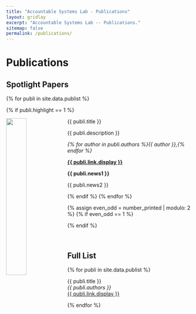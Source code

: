 ```yaml
---
title: "Accountable Systems Lab - Publications"
layout: gridlay
excerpt: "Accountable Systems Lab -- Publications."
sitemap: false
permalink: /publications/
---
```



# Publications

## Spotlight Papers
<!--
(For a full list see [below](#full-list) or go to [Google Scholar](https://scholar.google.ch/citations?user=TqxYWZsAAAAJ), [ResearcherID](https://www.researcherid.com/rid/D-7763-2012)) -->

<!-- {% assign number_printed = 0 %} -->
{% for publi in site.data.publist %}

<!-- {% assign even_odd = number_printed | modulo: 2 %} -->
{% if publi.highlight == 1 %}

<!-- {% if even_odd == 0 %} -->
<div class="row">
<!-- {% endif %} -->

<div class="col-sm-12 clearfix">
 <div class="well">
  <pubtit>{{ publi.title }}</pubtit>
  <img src="{{ site.url }}{{ site.baseurl }}/images/pubpic/{{ publi.image }}" class="img-responsive" width="33%" style="float: left" />
  <p>{{ publi.description }}</p>
  <p><em>
  {% for author in publi.authors %}{{ author }},{% endfor %}
  </em></p>
  <p><strong><a href="{{ publi.link.url }}">{{ publi.link.display }}</a></strong></p>
  <p class="text-danger"><strong> {{ publi.news1 }}</strong></p>
  <p> {{ publi.news2 }}</p>
 </div>
</div>

<!-- {% assign number_printed = number_printed | plus: 1 %} -->

<!-- {% if even_odd == 1 %} -->
</div>
<!-- {% endif %} -->

{% endif %}
{% endfor %}

{% assign even_odd = number_printed | modulo: 2 %}
{% if even_odd == 1 %}
</div>
{% endif %}

<p> &nbsp; </p>


## Full List

{% for publi in site.data.publist %}

  {{ publi.title }} <br />
  <em>{{ publi.authors }} </em><br /><a href="{{ publi.link.url }}">{{ publi.link.display }}</a>

{% endfor %}

